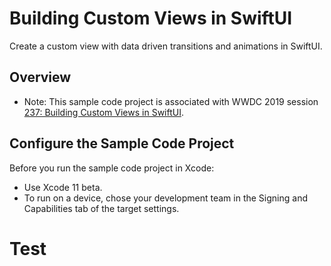 # Building Custom Views in SwiftUI

Create a custom view with data driven transitions and animations in SwiftUI.

## Overview

- Note: This sample code project is associated with WWDC 2019 session [237: Building Custom Views in SwiftUI](https://developer.apple.com/videos/play/wwdc19/237/).

## Configure the Sample Code Project

Before you run the sample code project in Xcode:

* Use Xcode 11 beta.
* To run on a device, chose your development team in the Signing and Capabilities tab of the target settings.


# Test
